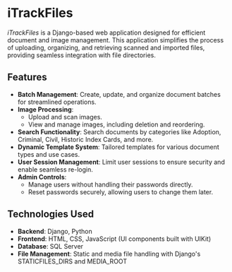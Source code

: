 # **iTrackFiles**

*iTrackFiles* is a Django-based web application designed for efficient document and image management. This application simplifies the process of uploading, organizing, and retrieving scanned and imported files, providing seamless integration with file directories.

## **Features**
- **Batch Management**: Create, update, and organize document batches for streamlined operations.
- **Image Processing**:
  - Upload and scan images.
  - View and manage images, including deletion and reordering.
- **Search Functionality**: Search documents by categories like Adoption, Criminal, Civil, Historic Index Cards, and more.
- **Dynamic Template System**: Tailored templates for various document types and use cases.
- **User Session Management**: Limit user sessions to ensure security and enable seamless re-login.
- **Admin Controls**:
  - Manage users without handling their passwords directly.
  - Reset passwords securely, allowing users to change them later.

## **Technologies Used**
- **Backend**: Django, Python
- **Frontend**: HTML, CSS, JavaScript (UI components built with UIKit)
- **Database**: SQL Server
- **File Management**: Static and media file handling with Django's STATICFILES_DIRS and MEDIA_ROOT
